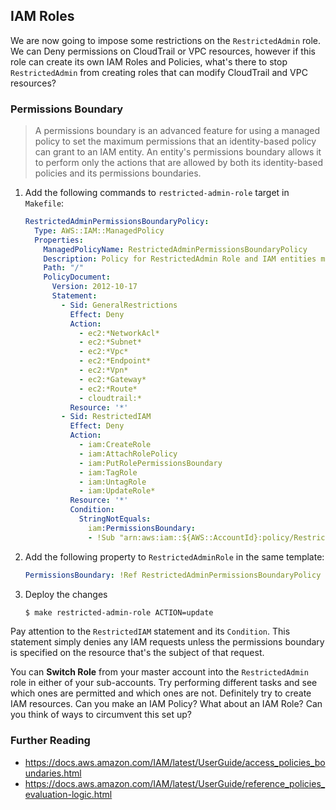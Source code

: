 ## IAM Roles

We are now going to impose some restrictions on the `RestrictedAdmin` role.
We can Deny permissions on CloudTrail or VPC resources, however if this role
can create its own IAM Roles and Policies, what's there to stop
`RestrictedAdmin` from creating roles that can modify CloudTrail and VPC
resources?

### Permissions Boundary

> A permissions boundary is an advanced feature for using a managed policy to
> set the maximum permissions that an identity-based policy can grant to an IAM
> entity. An entity's permissions boundary allows it to perform only the
> actions that are allowed by both its identity-based policies and its
> permissions boundaries.


1. Add the following commands to `restricted-admin-role` target in `Makefile`:
    ```YAML
    RestrictedAdminPermissionsBoundaryPolicy:
      Type: AWS::IAM::ManagedPolicy
      Properties:
        ManagedPolicyName: RestrictedAdminPermissionsBoundaryPolicy
        Description: Policy for RestrictedAdmin Role and IAM entities managed by it
        Path: "/"
        PolicyDocument:
          Version: 2012-10-17
          Statement:
            - Sid: GeneralRestrictions
              Effect: Deny
              Action:
                - ec2:*NetworkAcl*
                - ec2:*Subnet*
                - ec2:*Vpc*
                - ec2:*Endpoint*
                - ec2:*Vpn*
                - ec2:*Gateway*
                - ec2:*Route*
                - cloudtrail:*
              Resource: '*'
            - Sid: RestrictedIAM
              Effect: Deny
              Action:
                - iam:CreateRole
                - iam:AttachRolePolicy
                - iam:PutRolePermissionsBoundary
                - iam:TagRole
                - iam:UntagRole
                - iam:UpdateRole*
              Resource: '*'
              Condition:
                StringNotEquals:
                  iam:PermissionsBoundary:
                  - !Sub "arn:aws:iam::${AWS::AccountId}:policy/RestrictedAdminPermissionsBoundaryPolicy"
    ```

1. Add the following property to `RestrictedAdminRole` in the same template:
    ```YAML
    PermissionsBoundary: !Ref RestrictedAdminPermissionsBoundaryPolicy
    ```

1. Deploy the changes
    ```Bash
    $ make restricted-admin-role ACTION=update
    ```

Pay attention to the `RestrictedIAM` statement and its `Condition`. This
statement simply denies any IAM requests unless the permissions boundary is
specified on the resource that's the subject of that request.

You can **Switch Role** from your master account into the `RestrictedAdmin`
role in either of your sub-accounts. Try performing different tasks and see
which ones are permitted and which ones are not. Definitely try to create IAM
resources. Can you make an IAM Policy? What about an IAM Role? Can you think of
ways to circumvent this set up?

### Further Reading
* https://docs.aws.amazon.com/IAM/latest/UserGuide/access_policies_boundaries.html
* https://docs.aws.amazon.com/IAM/latest/UserGuide/reference_policies_evaluation-logic.html
